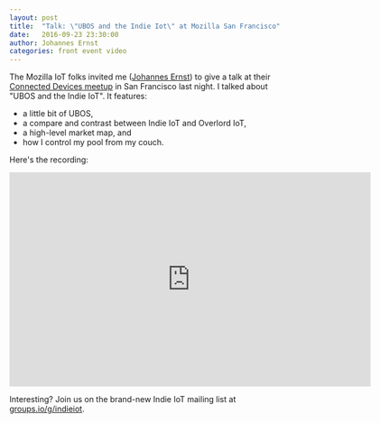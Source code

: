 ```yaml
---
layout: post
title:  "Talk: \"UBOS and the Indie Iot\" at Mozilla San Francisco"
date:   2016-09-23 23:30:00
author: Johannes Ernst
categories: front event video
---
```


The Mozilla IoT folks invited me ([Johannes Ernst](http://upon2020.com/)) to give a talk at their
[Connected Devices meetup](http://www.meetup.com/San-Francisco-Connected-Devices-Meetup/)
in San Francisco last night. I talked about "UBOS and the Indie IoT". It features:

* a little bit of UBOS,
* a compare and contrast between Indie IoT and Overlord IoT,
* a high-level market map, and
* how I control my pool from my couch.

Here's the recording:

<iframe src="https://air.mozilla.org/connected-devices-meetup-johannes-ernst-ubos-and-the-indie-iot-20160927/video/" width="640" height="380" frameborder="0" allowfullscreen></iframe>

Interesting? Join us on the brand-new Indie IoT mailing list at
[groups.io/g/indieiot](https://groups.io/g/indieiot).

